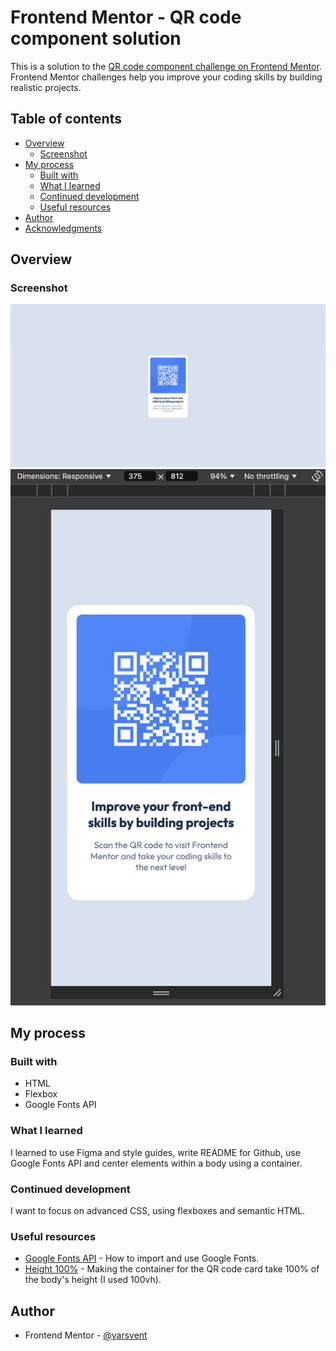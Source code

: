 # Frontend Mentor - QR code component solution

This is a solution to the [QR code component challenge on Frontend Mentor](https://www.frontendmentor.io/challenges/qr-code-component-iux_sIO_H). Frontend Mentor challenges help you improve your coding skills by building realistic projects.

## Table of contents

- [Overview](#overview)
  - [Screenshot](#screenshot)
- [My process](#my-process)
  - [Built with](#built-with)
  - [What I learned](#what-i-learned)
  - [Continued development](#continued-development)
  - [Useful resources](#useful-resources)
- [Author](#author)
- [Acknowledgments](#acknowledgments)

## Overview

### Screenshot

![Desktop](images/screenshot_desktop.png)
![Mobile](images/screenshot_mobile.png)

## My process

### Built with

- HTML
- Flexbox
- Google Fonts API

### What I learned

I learned to use Figma and style guides, write README for Github, use Google Fonts API and center elements within a body using a container.

### Continued development

I want to focus on advanced CSS, using flexboxes and semantic HTML.

### Useful resources

- [Google Fonts API](https://developers.google.com/fonts/docs/getting_started?hl=en) - How to import and use Google Fonts.
- [Height 100%](https://stackoverflow.com/questions/23583055/height-in-percentage-isnt-working-works-in-pixels) - Making the container for the QR code card take 100% of the body's height (I used 100vh).

## Author

- Frontend Mentor - [@yarsvent](https://www.frontendmentor.io/profile/yarsvent)
